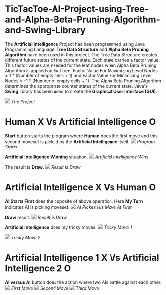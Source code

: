 # TicTacToe-AI-Project-using-Tree-and-Alpha-Beta-Pruning-Algorithm-and-Swing-Library

The **Artificial Intelligence** Project has been programmed using Java Programming Language. **Tree Data Structure** and **Alpha Beta Pruning Algorithm** have been used in this project. The Tree Data Structure creates different future states of the current state. Each state carries a factor value. This factor values are needed for the leaf nodes when Alpha Beta Pruning Algorithm is applied on that tree. Factor Value For Maximizing Level Nodes = 1 * (Number of empty cells + 1) and Factor Value For Minimizing Level Nodes = -1 * (Number of empty cells + 1). The Alpha Beta Pruning Algorithm determines the appropriate counter states of the current state.
Java's **Swing** library has been used to create the **Graphical User Interface (GUI)**.

![](Screenshots/0.png)
_The Project_

# Human X Vs Artificial Intelligence O 
**Start** button starts the program where **Human** does the first move and this second moveset is picked by the **Artificial Intelligence** itself.
![](Screenshots/1.png)
_Program Starts_

**Artificial Intelligence Winning** situation.
![](Screenshots/2.png)
_Artificial Intelligence Wins_

The result is **Draw**.
![](Screenshots/3.png)
_Result is Draw_

# Artificial Intelligence X Vs Human O
**AI Starts First** does the opposite of above operation. Here **My Turn** indicates AI is picking moveset.
![](Screenshots/4.png)
_AI Pickes His Move At First_

**Draw** result.
![](Screenshots/5.png)
_Result is Draw_

**Artificial Intelligence** does my tricky moves.
![](Screenshots/6.png)
_Tricky Move 1_

![](Screenshots/7.png)
_Tricky Move 2_

# Artificial Intelligence 1 X Vs Artificial Intelligence 2 O
**AI versus AI** button does the action where two AIs battle against each other.
![](Screenshots/8.png)
_First Move_
![](Screenshots/9.png)
_Second Move_
![](Screenshots/10.png)
_Third Move_



